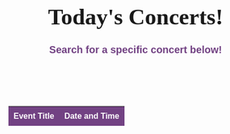 
<h1>Today's Concerts!</h1>
<h2>Search for a specific concert below!<h2>

<html>
<head>
  <title>Event List</title>
  <link rel="stylesheet" type="text/css" href="https://cdn.datatables.net/1.10.25/css/jquery.dataTables.min.css">
  <style>
    #eventTable td {
      color: black;
    }
    div.dataTables_wrapper div.dataTables_filter label {
        color: white;
    }
      body {
      font-family: Arial, sans-serif;
    }
    #eventTable {
      border-collapse: collapse;
      width: 100%;
    }
    #eventTable th,
    #eventTable td {
      padding: 10px;
      text-align: left;
    }
    #eventTable th {
      background-color: #724283;
      color: white;
    }
    #eventTable tbody tr:nth-child(even) {
      background-color: #f2f2f2;
    }
    #eventTable tbody tr:hover {
      background-color: #724283;
    }
    div.dataTables_wrapper div.dataTables_filter label {
      color: white;
    }
    h1 {
    text-align: center;
    margin-bottom: 10px;
    font-size: 45px;
    font-family: 'FontName', Courgette;
    }
    h2 {
    text-align: center;
    margin-bottom: 100px;
    font-size: 20px;
    color: #724283;
  }
  </style>
</head>
<body>
  <table id="eventTable">
    <thead>
      <tr>
        <th class="sortable" data-sort="title">Event Title</th>
        <th class="sortable" data-sort="datetime_local">Date and Time</th>
      </tr>
    </thead>
    <tbody>
      <!-- Event data will be inserted dynamically here -->
    </tbody>
  </table>

  <script src="https://code.jquery.com/jquery-3.6.0.min.js"></script>
  <script src="https://cdn.datatables.net/1.10.25/js/jquery.dataTables.min.js"></script>
  <script>
    $(document).ready(function() {
    var apiUrl = 'https://api.seatgeek.com/2/events?q=concert';
    var clientId = 'MzM3NjkyNzh8MTY4NDgxODg3Mi45OTMyOTk1';
    var clientSecret = 'bb0a4e78293d02ac50573254f61e3fd487680ca5678a8c58d1d7656ed5bff1f8';
    $.ajax({
      url: apiUrl,
      data: {
        client_id: clientId,
        client_secret: clientSecret
      },
      success: function(response) {
        var events = response.events;
        var tableBody = $('#eventTable tbody');
        $.each(events, function(index, event) {
          // Format the date in "month/day/year" format
          var date = new Date(event.datetime_local).toLocaleDateString(undefined, {
            month: 'numeric',
            day: 'numeric',
            year: 'numeric'
          });
          // Format the time in "2:00" format
          var time = new Date(event.datetime_local).toLocaleTimeString(undefined, {
            hour: 'numeric',
            minute: '2-digit'
          });
          var newRow = '<tr>' +
            '<td>' + event.title + '</td>' +
            '<td>' + date + ' ' + time + '</td>' +
            '</tr>';
          tableBody.append(newRow);
        });
        $('#eventTable').DataTable();
      },
      error: function(xhr, status, error) {
        console.log('Error:', error);
      }
    });
  });
</script>
</body>
</html>
